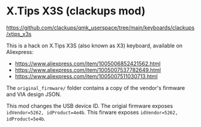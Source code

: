 # X.Tips X3S (clackups mod)

https://github.com/clackups/qmk_userspace/tree/main/keyboards/clackups/xtips_x3s

This is a hack on X.Tips X3S (also known as X3) keyboard, available on Aliexpress:

* https://www.aliexpress.com/item/1005006852421562.html
* https://www.aliexpress.com/item/1005007537782649.html
* https://www.aliexpress.com/item/1005007511030713.html


The `original_firmware/` folder contains a copy of the vendor's firmware and VIA design JSON.

This mod changes the USB device ID. The origial firmware exposes
`idVendor=5262, idProduct=4e4b`. This firware exposes `idVendor=5262,
idProduct=5e4b`.